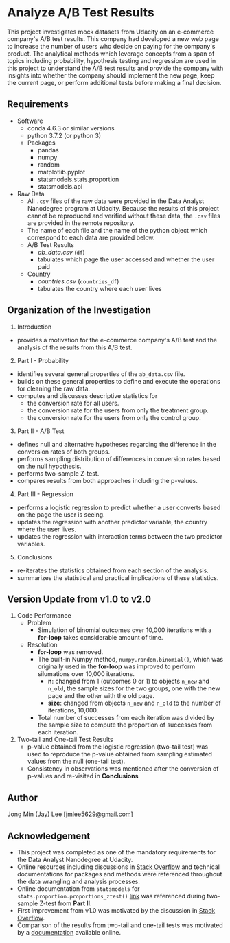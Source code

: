 # Analyze A/B Test Results
This project investigates mock datasets from Udacity on an e-commerce company's A/B test results. This company had developed a new web page to increase the number of users who decide on paying for the company's product. The analytical methods which leverage concepts from a span of topics including probability, hypothesis testing and regression are used in this project to understand the A/B test results and provide the company with insights into whether the company should implement the new page, keep the current page, or perform additional tests before making a final decision.

## Requirements
* Software
  * conda 4.6.3 or similar versions
  * python 3.7.2 (or python 3)
  * Packages
    - pandas
    - numpy
    - random
    - matplotlib.pyplot
    - statsmodels.stats.proportion
    - statsmodels.api
* Raw Data
  - All `.csv` files of the raw data were provided in the Data Analyst Nanodegree program at Udacity. Because the results of this project cannot be reproduced and verified without these data, the `.csv` files are provided in the remote repository.
  - The name of each file and the name of the python object which correspond to each data are provided below.
  - A/B Test Results
      * _ab\_data.csv_ (`df`)
      * tabulates which page the user accessed and whether the user paid
  - Country
      * _countries.csv_ (`countries_df`)
      * tabulates the country where each user lives

## Organization of the Investigation
1. Introduction
  * provides a motivation for the e-commerce company's A/B test and the analysis of the results from this A/B test.
2. Part I - Probability
  * identifies several general properties of the `ab_data.csv` file.
  * builds on these general properties to define and execute the operations for cleaning the raw data.
  * computes and discusses descriptive statistics for
      - the conversion rate for all users.
      - the conversion rate for the users from only the treatment group.
      - the conversion rate for the users from only the control group.
3. Part II - A/B Test
  * defines null and alternative hypotheses regarding the difference in the conversion rates of both groups.
  * performs sampling distribution of differences in conversion rates based on the null hypothesis.
  * performs two-sample Z-test.
  * compares results from both approaches including the p-values.
4. Part III - Regression
  * performs a logistic regression to predict whether a user converts based on the page the user is seeing.
  * updates the regression with another predictor variable, the country where the user lives.
  * updates the regression with interaction terms between the two predictor variables.
5. Conclusions
  * re-iterates the statistics obtained from each section of the analysis.
  * summarizes the statistical and practical implications of these statistics.

## Version Update from v1.0 to v2.0
1. Code Performance
    * Problem
        - Simulation of binomial outcomes over 10,000 iterations with a **for-loop** takes considerable amount of time.
    * Resolution
        - **for-loop** was removed.
        - The built-in Numpy method, `numpy.random.binomial()`, which was originally used in the **for-loop** was improved to perform silumations over 10,000 iterations.
            * **n**: changed from 1 (outcomes 0 or 1) to objects `n_new` and `n_old`, the sample sizes for the two groups, one with the new page and the other with the old page.
            * **size**: changed from objects `n_new` and `n_old` to the number of iterations, 10,000.
        - Total number of successes from each iteration was divided by the sample size to compute the proportion of successes from each iteration.
2. Two-tail and One-tail Test Results
    * p-value obtained from the logistic regression (two-tail test) was used to reproduce the p-value obtained from sampling estimated values from the null (one-tail test).
    * Consistency in observations was mentioned after the conversion of p-values and re-visited in __Conclusions__

## Author
Jong Min (Jay) Lee [jmlee5629@gmail.com]

## Acknowledgement
* This project was completed as one of the mandatory requirements for the Data Analyst Nanodegree at Udacity.
* Online resources including discussions in [Stack Overflow](https://stackoverflow.com/) and technical documentations for packages and methods were referenced throughout the data wrangling and analysis processes.
* Online documentation from `statsmodels` for `stats.proportion.proportions_ztest()` [link](https://www.statsmodels.org/dev/generated/statsmodels.stats.proportion.proportions_ztest.html) was referenced during two-sample Z-test from __Part II__.
* First improvement from v1.0 was motivated by the discussion in [Stack Overflow](https://softwareengineering.stackexchange.com/questions/254475/how-do-i-move-away-from-the-for-loop-school-of-thought).
* Comparison of the results from two-tail and one-tail tests was motivated by a [documentation](https://stats.idre.ucla.edu/other/mult-pkg/faq/pvalue-htm/) available online.
